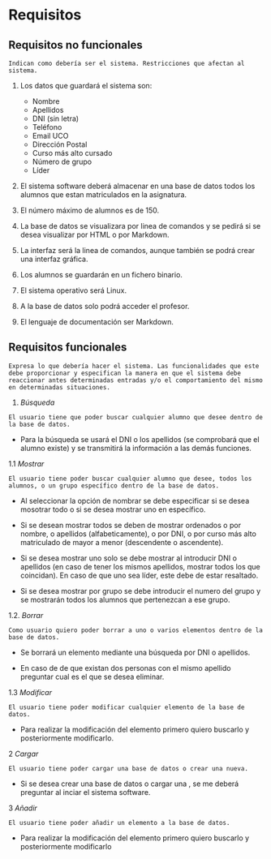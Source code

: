 # Requisitos

## Requisitos no funcionales

`Indican como debería ser el sistema. Restricciones que afectan al
sistema.`

1. Los datos que guardará el sistema son:
	* Nombre
	* Apellidos
	* DNI (sin letra)
	* Teléfono
	* Email UCO
	* Dirección Postal
	* Curso más alto cursado
	* Número de grupo
	* Líder

2. El sistema software deberá almacenar en una base de datos todos los alumnos que estan matriculados en la asignatura.

3. El número máximo de alumnos es de 150.

4. La base de datos se visualizara por linea de comandos y se pedirá si se desea visualizar por HTML o por Markdown.

5. La interfaz será la linea de comandos, aunque también se podrá crear una interfaz gráfica.

6. Los alumnos se guardarán en un fichero binario.

7. El sistema operativo será Linux.

8. A la base de datos solo podrá acceder el profesor.

9. El lenguaje de documentación ser Markdown.



## Requisitos funcionales

`Expresa lo que debería hacer el sistema. Las funcionalidades que
este debe proporcionar y especifican la manera en que el sistema
debe reaccionar antes determinadas entradas y/o el
comportamiento del mismo en determinadas situaciones.`

1. *Búsqueda*

` El usuario tiene que poder buscar cualquier alumno que desee dentro de la base de datos. `

* Para la búsqueda se usará el DNI o los apellidos (se comprobará que el alumno existe) y se transmitirá la información a las demás funciones.

1.1 *Mostrar*

`El usuario tiene poder buscar cualquier alumno que desee, todos los alumnos, o un grupo específico dentro de la base de datos.`

* Al seleccionar la opción de nombrar se debe especificar si se desea mosotrar todo o si se desea mostrar uno en específico. 

* Si se desean mostrar todos se deben de mostrar ordenados o por nombre, o apellidos (alfabeticamente), o por DNI, o por curso más alto matriculado de mayor a menor (descendente o ascendente). 

* Si se desea mostrar uno solo se debe mostrar al introducir DNI o apellidos (en caso de tener los mismos apellidos, mostrar todos los que coincidan). En caso de que uno sea líder, este debe de estar resaltado.

* Si se desea mostrar por grupo se debe introducir el numero del grupo y se mostrarán todos los alumnos que pertenezcan a ese grupo.


1.2. *Borrar*

`Como usuario quiero poder borrar a uno o varios elementos dentro de la base de datos.`

* Se borrará un elemento mediante una búsqueda por DNI o apellidos.

* En caso de de que existan dos personas con el mismo apellido preguntar cual es el que se desea eliminar.


1.3 *Modificar*

`El usuario tiene poder modificar cualquier elemento de la base de datos.`

* Para realizar la modificación del elemento primero quiero buscarlo y posteriormente modificarlo.



2 *Cargar*

`El usuario tiene poder cargar una base de datos o crear una nueva.`

* Si se desea crear una base de datos o cargar una , se me deberá preguntar al inciar el sistema software.



3 *Añadir*

`El usuario tiene poder añadir un elemento a la base de datos.`

* Para realizar la modificación del elemento primero quiero buscarlo y posteriormente modificarlo
